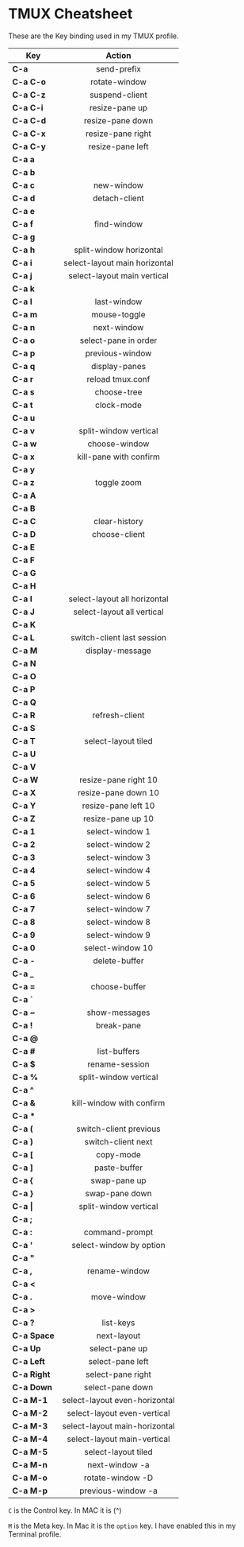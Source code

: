 # TMUX Cheatsheet

These are the Key binding used in my TMUX profile.

| **Key**       | **Action**    |
| ------------- |:-------------:|
| **C-a** | send-prefix |
| **C-a C-o** | rotate-window |
| **C-a C-z** | suspend-client |
| **C-a C-i** | resize-pane up |
| **C-a C-d** | resize-pane down |
| **C-a C-x** | resize-pane right |
| **C-a C-y** | resize-pane left |
| **C-a a** | |
| **C-a b** | |
| **C-a c** | new-window |
| **C-a d** | detach-client |
| **C-a e** | |
| **C-a f** | find-window |
| **C-a g** | |
| **C-a h** | split-window horizontal |
| **C-a i** | select-layout main horizontal |
| **C-a j** | select-layout main vertical |
| **C-a k** | |
| **C-a l** | last-window |
| **C-a m** | mouse-toggle |
| **C-a n** | next-window |
| **C-a o** | select-pane in order |
| **C-a p** | previous-window |
| **C-a q** | display-panes |
| **C-a r** | reload tmux.conf |
| **C-a s** | choose-tree |
| **C-a t** | clock-mode |
| **C-a u** | |
| **C-a v** | split-window vertical |
| **C-a w** | choose-window |
| **C-a x** | kill-pane with confirm |
| **C-a y** | |
| **C-a z** | toggle zoom |
| **C-a A** | |
| **C-a B** | |
| **C-a C** | clear-history |
| **C-a D** | choose-client |
| **C-a E** | |
| **C-a F** | |
| **C-a G** | |
| **C-a H** | |
| **C-a I** | select-layout all horizontal |
| **C-a J** | select-layout all vertical |
| **C-a K** | |
| **C-a L** | switch-client last session |
| **C-a M** | display-message |
| **C-a N** | |
| **C-a O** | |
| **C-a P** | |
| **C-a Q** | |
| **C-a R** | refresh-client |
| **C-a S** | |
| **C-a T** | select-layout tiled |
| **C-a U** | |
| **C-a V** | |
| **C-a W** | resize-pane right 10 |
| **C-a X** | resize-pane down 10 |
| **C-a Y** | resize-pane left 10 |
| **C-a Z** | resize-pane up 10 |
| **C-a 1** | select-window 1 |
| **C-a 2** | select-window 2 |
| **C-a 3** | select-window 3 |
| **C-a 4** | select-window 4 |
| **C-a 5** | select-window 5 |
| **C-a 6** | select-window 6 |
| **C-a 7** | select-window 7 |
| **C-a 8** | select-window 8 |
| **C-a 9** | select-window 9 |
| **C-a 0** | select-window 10 |
| **C-a -** | delete-buffer |
| **C-a _** | |
| **C-a =** | choose-buffer |
| **C-a \`** | |
| **C-a ~** | show-messages |
| **C-a !** | break-pane |
| **C-a @** | |
| **C-a #** | list-buffers |
| **C-a $** | rename-session |
| **C-a %** | split-window vertical |
| **C-a ^** | |
| **C-a &** | kill-window with confirm |
| **C-a \*** | |
| **C-a (** | switch-client previous |
| **C-a )** | switch-client next |
| **C-a [** | copy-mode |
| **C-a ]** | paste-buffer |
| **C-a {** | swap-pane up |
| **C-a }** | swap-pane down |
| **C-a \|** | split-window vertical |
| **C-a ;** | |
| **C-a :** | command-prompt |
| **C-a '** | select-window by option |
| **C-a "** | |
| **C-a ,** | rename-window |
| **C-a <** | |
| **C-a .** | move-window |
| **C-a >** | |
| **C-a ?** | list-keys |
| **C-a Space** | next-layout |
| **C-a Up** | select-pane up |
| **C-a Left** | select-pane left |
| **C-a Right** | select-pane right |
| **C-a Down** | select-pane down |
| **C-a M-1** | select-layout even-horizontal |
| **C-a M-2** | select-layout even-vertical |
| **C-a M-3** | select-layout main-horizontal |
| **C-a M-4** | select-layout main-vertical |
| **C-a M-5** | select-layout tiled |
| **C-a M-n** | next-window -a |
| **C-a M-o** | rotate-window -D |
| **C-a M-p** | previous-window -a |


`C` is the Control key. In MAC it is (^)

`M` is the Meta key. In Mac it is the `option` key. I have enabled this in my Terminal profile.
